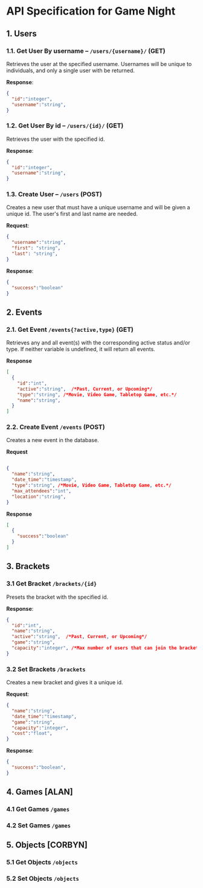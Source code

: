 # API Specification for Game Night

## 1. Users

### 1.1. Get User By username – `/users/{username}/` (GET)

Retrieves the user at the specified username. Usernames will be unique to individuals, and only a single user with be returned. 

**Response**:

```json
{
  "id":"integer",
  "username":"string",
}
```


### 1.2. Get User By id – `/users/{id}/` (GET)

Retrieves the user with the specified id.

**Response**:

```json
{
  "id":"integer",
  "username":"string",
}
```

### 1.3. Create User – `/users` (POST)
Creates a new user that must have a unique username and will be given a unique id. The user's first and last name are needed.

**Request**:

```json
{
  "username":"string",
  "first": "string",
  "last": "string",
}
```

**Response**:
```json
{
  "success":"boolean"
}
```

## 2. Events

### 2.1. Get Event `/events{?active,type}` (GET)
Retrieves any and all event(s) with the corresponding active status and/or type. If neither variable is undefined, it will return all events. 

**Response**
```json
[
  {
    "id":"int",
    "active":"string",  /*Past, Current, or Upcoming*/
    "type":"string", /*Movie, Video Game, Tabletop Game, etc.*/
    "name":"string",
  }
]
```

### 2.2. Create Event `/events` (POST)
Creates a new event in the database.

**Request**
```json

{
  "name":"string",
  "date_time":"timestamp",
  "type":"string", /*Movie, Video Game, Tabletop Game, etc.*/
  "max_attendees":"int",
  "location":"string",
}

```
**Response**
```json
[
  {
    "success":"boolean"
  }
]
```

## 3. Brackets

### 3.1 Get Bracket `/brackets/{id}`
Presets the bracket with the specified id.

**Response**:
```json
{
  "id":"int",
  "name":"string",
  "active":"string",  /*Past, Current, or Upcoming*/
  "game":"string",
  "capacity":"integer", /*Max number of users that can join the bracket*/
}
```

### 3.2 Set Brackets `/brackets`
Creates a new bracket and gives it a unique id.

**Request**:
```json
{
  "name":"string",
  "date_time":"timestamp",
  "game":"string", 
  "capacity":"integer",
  "cost":"float",
}
```

**Response**:
```json
{
  "success":"boolean",
}
```


## 4. Games [ALAN]

### 4.1 Get Games `/games`

### 4.2 Set Games `/games`

## 5. Objects [CORBYN]

### 5.1 Get Objects `/objects`

### 5.2 Set Objects `/objects`